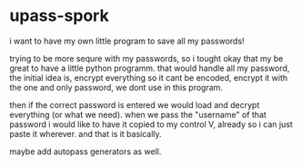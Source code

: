 # upass-spork
i want to have my own little program to save all my passwords!


trying to be more sequre with my passwords, so i tought okay that my be great to have a little python programm.
that would handle all my password,
the initial idea is, encrypt everything so it cant be encoded, encrypt it with the one and only password, we dont use
in this program.

then if the correct password is entered we would load and decrypt everything (or what we need).
when we pass the "username" of that password i would like to have it copied to my control V, already so i can just paste it wherever.
and that is it basically.

maybe add autopass generators as well.
